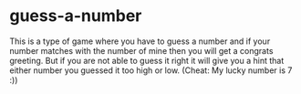 # guess-a-number
This is a type of game where you have to guess a number and if your number matches with the number of mine then you will get a congrats greeting. But if you are not able to guess it right it will give you a hint that either number you guessed it too high or low. (Cheat: My lucky number is 7 :))
